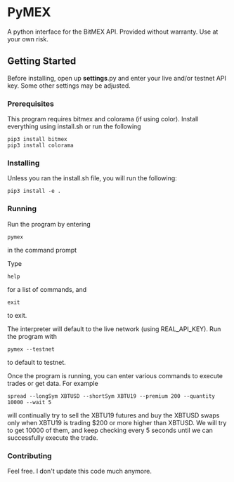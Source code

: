 # PyMEX

A python interface for the BitMEX API. Provided without warranty. Use at your own risk. 

## Getting Started

Before installing, open up __settings__.py and enter your live and/or testnet API key. Some other settings may be adjusted.

### Prerequisites

This program requires bitmex and colorama (if using color). Install everything using install.sh or run the following
```
pip3 install bitmex
pip3 install colorama
```

### Installing

Unless you ran the install.sh file, you will run the following:

```
pip3 install -e .
```


### Running

Run the program by entering 
```
pymex
```
in the command prompt

Type
```
help
```
for a list of commands, and 

```
exit
```
to exit.


The interpreter will default to the live network (using REAL_API_KEY). Run the program with 
```
pymex --testnet
```
to default to testnet.


Once the program is running, you can enter various commands to execute trades or get data. For example 

```
spread --longSym XBTUSD --shortSym XBTU19 --premium 200 --quantity 10000 --wait 5
```
will continually try to sell the XBTU19 futures and buy the XBTUSD swaps only when XBTU19 is trading $200 or more higher than XBTUSD. We will try to get 10000 of them, and keep checking every 5 seconds until we can successfully execute the trade.

### Contributing
Feel free. I don't update this code much anymore.